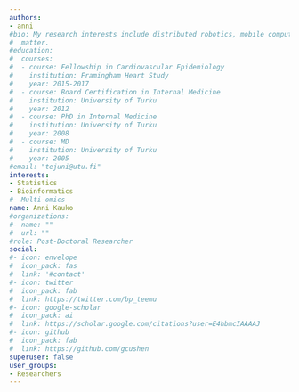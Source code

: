 ```yaml
---
authors:
- anni
#bio: My research interests include distributed robotics, mobile computing and programmable
#  matter.
#education:
#  courses:
#  - course: Fellowship in Cardiovascular Epidemiology
#    institution: Framingham Heart Study
#    year: 2015-2017
#  - course: Board Certification in Internal Medicine
#    institution: University of Turku
#    year: 2012
#  - course: PhD in Internal Medicine
#    institution: University of Turku
#    year: 2008
#  - course: MD
#    institution: University of Turku
#    year: 2005
#email: "tejuni@utu.fi"
interests:
- Statistics
- Bioinformatics
#- Multi-omics
name: Anni Kauko
#organizations:
#- name: ""
#  url: ""
#role: Post-Doctoral Researcher
social:
#- icon: envelope
#  icon_pack: fas
#  link: '#contact'
#- icon: twitter
#  icon_pack: fab
#  link: https://twitter.com/bp_teemu
#- icon: google-scholar
#  icon_pack: ai
#  link: https://scholar.google.com/citations?user=E4hbmcIAAAAJ
#- icon: github
#  icon_pack: fab
#  link: https://github.com/gcushen
superuser: false
user_groups:
- Researchers
---
```

